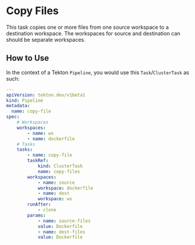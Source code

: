 # Copy Files

This task copies one or more files from one source workspace to a destination workspace. The workspaces for source and destination can should be separate workspaces.

## How to Use

In the context of a Tekton `Pipeline`, you would use this `Task`/`ClusterTask` as such:

```yaml
---
apiVersion: tekton.dev/v1beta1
kind: Pipeline
metadata:
  name: copy-file
spec:
    # Workspaces
    workspaces:
        - name: ws
        - name: dockerfile
    # Tasks
    tasks:
        - name: copy-file
        taskRef:
            kind: ClusterTask
            name: copy-files
        workspaces:
            - name: source
            workspace: dockerfile
            - name: dest
            workspace: ws
        runAfter:
            - clone
        params:
            - name: source-files
            value: Dockerfile
            - name: dest-files
            value: Dockerfile
```
